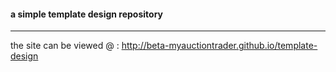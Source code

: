 #### a simple template design repository 
___
the site can be viewed @ : http://beta-myauctiontrader.github.io/template-design
